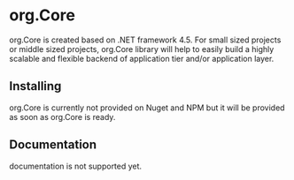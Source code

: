 # org.Core
org.Core is created based on .NET framework 4.5. For small sized projects or middle sized projects, org.Core library will help to easily build a highly scalable and flexible backend of application tier and/or application layer. 

## Installing
org.Core is currently not provided on Nuget and NPM but it will be provided as soon as org.Core is ready.

## Documentation
documentation is not supported yet. 
